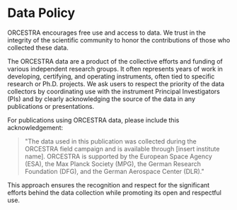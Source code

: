 # Data Policy

ORCESTRA encourages free use and access to data. We trust in the integrity of the scientific community to honor the contributions of those who collected these data.

The ORCESTRA data are a product of the collective efforts and funding of various independent research groups. It often represents years of work in developing, certifying, and operating instruments, often tied to specific research or Ph.D. projects. We ask users to respect the priority of the data collectors by coordinating use with the instrument Principal Investigators (PIs) and by clearly acknowledging the source of the data in any publications or presentations.

For publications using ORCESTRA data, please include this acknowledgement:

> "The data used in this publication was collected during the ORCESTRA field campaign and is available through [insert institute name]. ORCESTRA is supported by the European Space Agency (ESA), the Max Planck Society (MPG), the German Research Foundation (DFG), and the German Aerospace Center (DLR)."

This approach ensures the recognition and respect for the significant efforts behind the data collection while promoting its open and respectful use.
